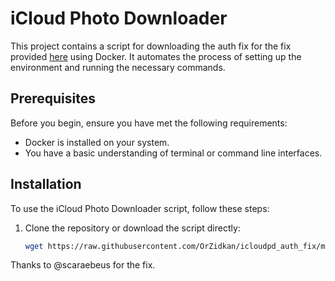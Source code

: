 # iCloud Photo Downloader

This project contains a script for downloading the auth fix for the fix provided [here](https://github.com/icloud-photos-downloader/icloud_photos_downloader/issues/729#issuecomment-1856569194) using Docker. It automates the process of setting up the environment and running the necessary commands.

## Prerequisites

Before you begin, ensure you have met the following requirements:
- Docker is installed on your system.
- You have a basic understanding of terminal or command line interfaces.

## Installation

To use the iCloud Photo Downloader script, follow these steps:

1. Clone the repository or download the script directly:
   ```bash
   wget https://raw.githubusercontent.com/OrZidkan/icloudpd_auth_fix/main/icloud_downloader.sh
Thanks to @scaraebeus for the fix.
